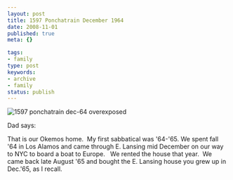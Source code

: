 ```yaml
---
layout: post
title: 1597 Ponchatrain December 1964
date: 2008-11-01
published: true
meta: {}

tags:
- family
type: post
keywords:
- archive
- family
status: publish
---
```

![1597 ponchatrain dec-64 overexposed](http://media.eick.us/2011/05/334791083_f34967114d.jpg)



Dad says:

 <!-- blockquote  -->

That is our Okemos home.  My first sabbatical was '64-'65. We spent fall '64 in Los Alamos and came through E. Lansing mid December on our way to NYC to board a boat to Europe.   We rented the house that year.  We came back late August '65 and bought the E. Lansing house you grew up in Dec.'65, as I recall.

<!-- endblockquote  -->
